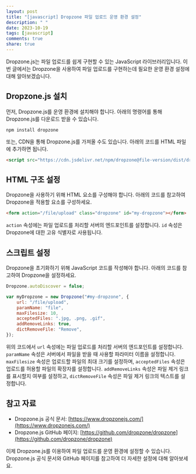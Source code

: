 ```yaml
---
layout: post
title: "[javascript] Dropzone 파일 업로드 운영 환경 설정"
description: " "
date: 2023-10-19
tags: [javascript]
comments: true
share: true
---
```


Dropzone.js는 파일 업로드를 쉽게 구현할 수 있는 JavaScript 라이브러리입니다. 이번 글에서는 Dropzone을 사용하여 파일 업로드를 구현하는데 필요한 운영 환경 설정에 대해 알아보겠습니다.

## Dropzone.js 설치

먼저, Dropzone.js를 운영 환경에 설치해야 합니다. 아래의 명령어를 통해 Dropzone.js를 다운로드 받을 수 있습니다.

```shell
npm install dropzone
```

또는, CDN을 통해 Dropzone.js를 가져올 수도 있습니다. 아래의 코드를 HTML 파일에 추가하면 됩니다.

```html
<script src="https://cdn.jsdelivr.net/npm/dropzone@file-version/dist/dropzone.min.js"></script>
```

## HTML 구조 설정

Dropzone을 사용하기 위해 HTML 요소를 구성해야 합니다. 아래의 코드를 참고하여 Dropzone을 적용할 요소를 구성하세요.

```html
<form action="/file/upload" class="dropzone" id="my-dropzone"></form>
```

`action` 속성에는 파일 업로드를 처리할 서버의 엔드포인트를 설정합니다. `id` 속성은 Dropzone에 대한 고유 식별자로 사용됩니다.

## 스크립트 설정

Dropzone을 초기화하기 위해 JavaScript 코드를 작성해야 합니다. 아래의 코드를 참고하여 Dropzone을 설정하세요.

```javascript
Dropzone.autoDiscover = false;

var myDropzone = new Dropzone("#my-dropzone", {
    url: "/file/upload",
    paramName: "file",
    maxFilesize: 10,
    acceptedFiles: ".jpg, .png, .gif",
    addRemoveLinks: true,
    dictRemoveFile: "Remove",
});
```

위의 코드에서 `url` 속성에는 파일 업로드를 처리할 서버의 엔드포인트를 설정합니다. `paramName` 속성은 서버에서 파일을 받을 때 사용할 파라미터 이름을 설정합니다. `maxFilesize` 속성은 업로드할 파일의 최대 크기를 설정하며, `acceptedFiles` 속성은 업로드를 허용할 파일의 확장자를 설정합니다. `addRemoveLinks` 속성은 파일 제거 링크를 표시할지 여부를 설정하고, `dictRemoveFile` 속성은 파일 제거 링크의 텍스트를 설정합니다.

## 참고 자료

- Dropzone.js 공식 문서: [https://www.dropzonejs.com/](https://www.dropzonejs.com/)
- Dropzone.js GitHub 페이지: [https://github.com/dropzone/dropzone](https://github.com/dropzone/dropzone)

이제 Dropzone.js를 이용하여 파일 업로드를 운영 환경에 설정할 수 있습니다. Dropzone.js 공식 문서와 GitHub 페이지를 참고하여 더 자세한 설정에 대해 알아보세요.